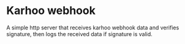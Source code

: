 # Karhoo webhook

A simple http server that receives karhoo webhook data and verifies signature, then logs the received data if signature is valid.